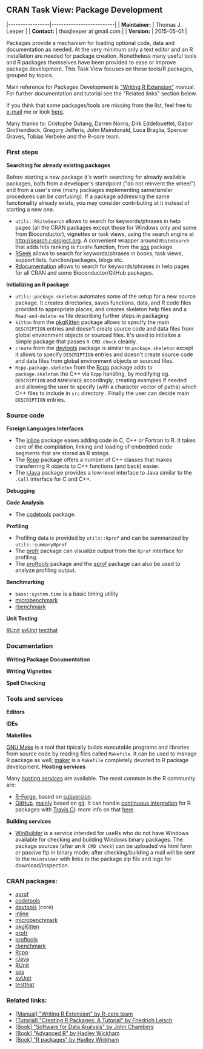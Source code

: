 CRAN Task View: Package Development
-----------------------------------

|-----------------|--------------------------|
| **Maintainer:** | Thomas J. Leeper         |
| **Contact:**    | thosjleeper at gmail.com |
| **Version:**    | 2015-05-01               |

Packages provide a mechanism for loading optional code, data and documentation as needed. At the very minimum only a text editor and an R installation are needed for package creation. Nonetheless many useful tools and R packages themselves have been provided to ease or improve package development. This Task View focuses on these tools/R packages, grouped by topics.

Main reference for Packages Development is ["Writing R Extension"](http://cran.r-project.org/doc/manuals/R-exts.html) manual. For further documentation and tutorial see the "Related links" section below.

If you think that some packages/tools are missing from the list, feel free to [e-mail](mailto:lbraglia@gmail.com) me or look [here](http://github.com/lbraglia/PackageDevelopmentTaskView/blob/master/CONTRIBUTING.md).

Many thanks to: Cristophe Dutang, Darren Norris, Dirk Eddelbuettel, Gabor Grothendieck, Gregory Jefferis, John Maindonald, Luca Braglia, Spencer Graves, Tobias Verbeke and the R-core team.

### First steps

**Searching for already existing packages**

Before starting a new package it's worth searching for already available packages, both from a developer's standpoint ("do not reinvent the wheel") and from a user's one (many packages implementing same/similar procedures can be confusing). If a package addressing the same functionality already exists, you may consider contributing at it instead of starting a new one.
-   `utils::RSiteSearch` allows to search for keywords/phrases in help pages (all the CRAN packages except those for Windows only and some from Bioconductor), vignettes or task views, using the search engine at <http://search.r-project.org>. A convenient wrapper around `RSiteSearch` that adds hits ranking is `findFn` function, from the [sos](http://cran.rstudio.com/web/packages/sos/index.html) package.
-   [RSeek](http://rseek.org/) allows to search for keywords/phrases in books, task views, support lists, function/packages, blogs etc.
-   [Rdocumentation](http://rdocumentation.org/) allows to search for keywords/phrases in help pages for all CRAN and some Bioconductor/GitHub packages.

**Initializing an R package**

-   `utils::package.skeleton` automates some of the setup for a new source package. It creates directories, saves functions, data, and R code files provided to appropriate places, and creates skeleton help files and a `Read-and-delete-me` file describing further steps in packaging
-   `kitten` from the [pkgKitten](http://cran.rstudio.com/web/packages/pkgKitten/index.html) package allows to specify the main `DESCRIPTION` entries and doesn't create source code and data files from global environment objects or sourced files. It's used to initialize a simple package that passes `R CMD check` cleanly.
-   `create` from the [devtools](http://cran.rstudio.com/web/packages/devtools/index.html) package is similar to `package.skeleton` except it allows to specify `DESCRIPTION` entries and doesn't create source code and data files from global environment objects or sourced files.
-   `Rcpp.package.skeleton` from the [Rcpp](http://cran.rstudio.com/web/packages/Rcpp/index.html) package adds to `package.skeleton` the C++ via `Rcpp` handling, by modifying eg. `DESCRIPTION` and `NAMESPACE` accordingly, creating examples if needed and allowing the user to specify (with a character vector of paths) which C++ files to include in `src` directory . Finally the user can decide main `DESCRIPTION` entries.

### Source code

**Foreign Languages Interfaces**

-   The [inline](http://cran.rstudio.com/web/packages/inline/index.html) package eases adding code in C, C++ or Fortran to R. It takes care of the compilation, linking and loading of embedded code segments that are stored as R strings.
-   The [Rcpp](http://cran.rstudio.com/web/packages/Rcpp/index.html) package offers a number of C++ classes that makes transferring R objects to C++ functions (and back) easier.
-   The [rJava](http://cran.rstudio.com/web/packages/rJava/index.html) package provides a low-level interface to Java similar to the `.Call` interface for C and C++.

**Debugging**

**Code Analysis**

-   The [codetools](http://cran.rstudio.com/web/packages/codetools/index.html) package.

**Profiling**

-   Profiling data is provided by `utils::Rprof` and can be summarized by `utils::summaryRprof`
-   The [profr](http://cran.rstudio.com/web/packages/profr/index.html) package can visualize output from the `Rprof` interface for profiling.
-   The [proftools](http://cran.rstudio.com/web/packages/proftools/index.html) package and the [aprof](http://cran.rstudio.com/web/packages/aprof/index.html) package can also be used to analyze profiling output.

**Benchmarking**

-   `base::system.time` is a basic timing utility
-   [microbenchmark](http://cran.rstudio.com/web/packages/microbenchmark/index.html)
-   [rbenchmark](http://cran.rstudio.com/web/packages/rbenchmark/index.html)

**Unit Testing**

[RUnit](http://cran.rstudio.com/web/packages/RUnit/index.html) [svUnit](http://cran.rstudio.com/web/packages/svUnit/index.html) [testthat](http://cran.rstudio.com/web/packages/testthat/index.html)
### Documentation

**Writing Package Documentation**

**Writing Vignettes**

**Spell Checking**

### Tools and services

**Editors**

**IDEs**

**Makefiles**

[GNU Make](http://www.gnu.org/software/make/) is a tool that tipically builds executable programs and libraries from source code by reading files called `Makefile`. It can be used to manage R package as well; [maker](http://github.com/ComputationalProteomicsUnit/maker) is a `Makefile` completely devoted to R package development.
**Hosting services**

Many [hosting services](http://en.wikipedia.org/wiki/Comparison_of_open-source_software_hosting_facilities) are available. The most common in the R community are:
-   [R-Forge](http://r-forge.r-project.org/), based on [subversion](http://subversion.apache.org/).
-   [GitHub](http://github.com/), [mainly](http://help.github.com/articles/support-for-subversion-clients) based on [git](http://git-scm.com/). It can handle [continuous integration](http://en.wikipedia.org/wiki/Continuous_integration) for R packages with [Travis CI](http://travis-ci.org/): more info on that [here](http://github.com/craigcitro/r-travis).

**Building services**

-   [WinBuilder](http://win-builder.r-project.org/) is a service intended for useRs who do not have Windows available for checking and building Windows binary packages. The package sources (after an `R CMD check`) can be uploaded via html form or passive ftp in binary mode; after checking/building a mail will be sent to the `Maintainer` with links to the package zip file and logs for download/inspection.

### CRAN packages:

-   [aprof](http://cran.rstudio.com/web/packages/aprof/index.html)
-   [codetools](http://cran.rstudio.com/web/packages/codetools/index.html)
-   [devtools](http://cran.rstudio.com/web/packages/devtools/index.html) (core)
-   [inline](http://cran.rstudio.com/web/packages/inline/index.html)
-   [microbenchmark](http://cran.rstudio.com/web/packages/microbenchmark/index.html)
-   [pkgKitten](http://cran.rstudio.com/web/packages/pkgKitten/index.html)
-   [profr](http://cran.rstudio.com/web/packages/profr/index.html)
-   [proftools](http://cran.rstudio.com/web/packages/proftools/index.html)
-   [rbenchmark](http://cran.rstudio.com/web/packages/rbenchmark/index.html)
-   [Rcpp](http://cran.rstudio.com/web/packages/Rcpp/index.html)
-   [rJava](http://cran.rstudio.com/web/packages/rJava/index.html)
-   [RUnit](http://cran.rstudio.com/web/packages/RUnit/index.html)
-   [sos](http://cran.rstudio.com/web/packages/sos/index.html)
-   [svUnit](http://cran.rstudio.com/web/packages/svUnit/index.html)
-   [testthat](http://cran.rstudio.com/web/packages/testthat/index.html)

### Related links:

-   [[Manual] "Writing R Extension" by R-core team](http://cran.r-project.org/doc/manuals/R-exts.html)
-   [[Tutorial] "Creating R Packages: A Tutorial" by Friedrich Leisch](http://cran.r-project.org/doc/contrib/Leisch-CreatingPackages.pdf)
-   [[Book] "Software for Data Analysis" by John Chambers](http://www.springer.com/mathematics/computational+science+%26+engineering/book/978-0-387-75935-7)
-   [[Book] "Advanced R" by Hadley Wickham](http://adv-r.had.co.nz)
-   [[Book] "R packages" by Hadley Wickham](http://r-pkgs.had.co.nz/)

